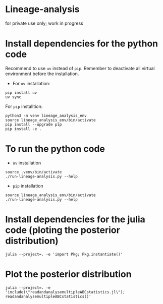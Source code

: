 # Lineage-analysis
for private use only; work in progress

# Install dependencies for the python code
Recommend to use `uv` instead of `pip`. Remember to deactivate all virtual environment before the installation.

- For `uv` installation:
```
pip install uv
uv sync
```

For `pip` installtion:
```
python3 -m venv lineage_analysis_env
source lineage_analysis_env/bin/activate
pip install --upgrade pip
pip install -e .
```

# To run the python code
- `uv` installation
```
source .venv/bin/activate
./run-lineage-analysis.py --help
```

- `pip` installation
```
source lineage_analysis_env/bin/activate
./run-lineage-analysis.py --help
```

# Install dependencies for the julia code (ploting the posterior distribution)
```
julia --project=. -e 'import Pkg; Pkg.instantiate()'
```

# Plot the posterior distribution
```
julia --project=. -e 'include(\"readandanalysemultipleABCstatistics.jl\"); readandanalysemultipleABCstatistics()'
```







